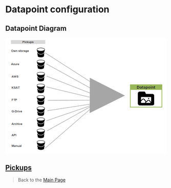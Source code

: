 # Datapoint configuration

## Datapoint Diagram
![Datapoint diagram](datapoint.png "FarEarth Datapoint Diagram")

## [Pickups](pickup/pickups.md)

> Back to the [Main Page](../README.md)